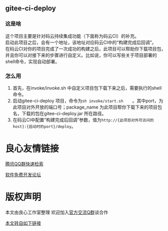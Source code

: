 ## gitee-ci-deploy
### 这是啥
这个项目主要是针对码云持续集成功能（下面称为码云CI）的补充。  
启动此项目之后，会有一个地址，该地址对应码云CI中的“构建完成后回调”。  
在码云CI对你的项目完成了一次成功的构建之后，此项目可以帮助你下载项目包，并且你可以对接下来的步骤进行自定义。比如说，你可以写些关于项目部署的shell命令，实现自动部署。

### 怎么用
1. 首先，在invoke/invoke.sh 中自定义项目包下载下来之后，需要执行的shell命令。
2. 启动gitee-ci-deploy 项目，命令为`sh invoke/start.sh    `。其中port，为此项目对外开放的端口号；package_name 为此项目帮你下载下来的项目包名，下载的包在gitee-ci-deploy.jar 所在路径。
3. 在码云CI中配置“构建完成后回调”参数，值为`http://{此项目对外可访问的host}:{启动时的port}/deploy`。



 # 良心友情链接

[腾讯QQ群快速检索](http://u.720life.cn/s/8cf73f7c)

[软件免费开发论坛](http://u.720life.cn/s/bbb01dc0)

# 版权声明 

本文由良心工作室整理 欢迎加入[官方交流Q群](https://u.720life.cn/s/f2316816)谈合作

[本文转自如下链接](http://u.720life.cn/g/2e71d0f0a5c601172267ba20d3a43c6e1823ba7222dbee89df26c187ba08eb46aef0cc5ea539f71e93b681bd8fee5eeb6deea9a6ce0fe3fe356234b336af325a)
